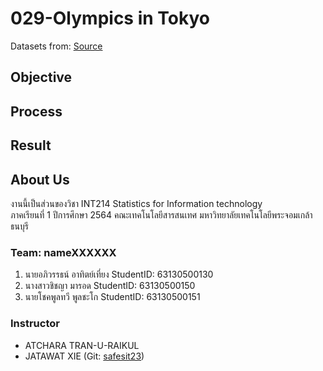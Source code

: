 # 029-Olympics in Tokyo

Datasets from: [Source](https://www.google.com)

## Objective

## Process

## Result

## About Us

งานนี้เป็นส่วนของวิชา INT214 Statistics for Information technology <br/> ภาคเรียนที่ 1 ปีการศึกษา 2564 คณะเทคโนโลยีสารสนเทศ มหาวิทยาลัยเทคโนโลยีพระจอมเกล้าธนบุรี

### Team: nameXXXXXX

1. นายอภิวรรธน์ อาทิตย์เที่ยง         StudentID: 63130500130
2. นางสาวชิชญา มารอด             StudentID: 63130500150
3. นายโชคพูลทวี พูลชะโก            StudentID: 63130500151


### Instructor

- ATCHARA TRAN-U-RAIKUL
- JATAWAT XIE (Git: [safesit23](https://github.com/safesit23))
